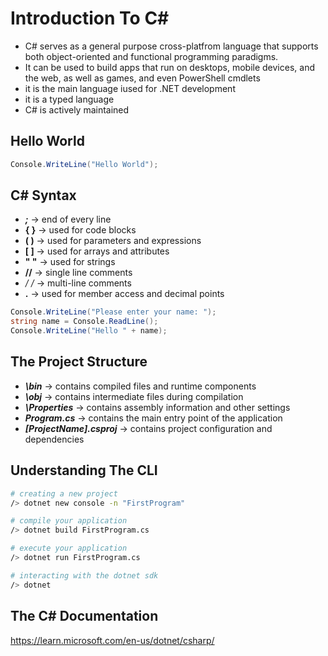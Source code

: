 # Introduction To C#

- C# serves as a general purpose cross-platfrom language that supports both object-oriented and functional programming paradigms.
- It can be used to build apps that run on desktops, mobile devices, and the web, as well as games, and even PowerShell cmdlets
- it is the main language iused for .NET development
- it is a typed language
- C# is actively maintained

## Hello World

```cs
Console.WriteLine("Hello World");
```

## C# Syntax

- ***;*** -> end of every line
- **{ }** -> used for code blocks
- **( )** -> used for parameters and expressions
- **[ ]** -> used for arrays and attributes
- **" "** -> used for strings
- **//** -> single line comments
- **/* */** -> multi-line comments
- **.** -> used for member access and decimal points

```cs
Console.WriteLine("Please enter your name: ");
string name = Console.ReadLine();
Console.WriteLine("Hello " + name);
```

## The Project Structure

- ***\bin*** -> contains compiled files and runtime components
- ***\obj*** -> contains intermediate files during compilation
- ***\Properties*** -> contains assembly information and other settings
- ***Program.cs*** -> contains the main entry point of the application
- ***[ProjectName].csproj*** -> contains project configuration and dependencies


## Understanding The CLI
```bash
# creating a new project
/> dotnet new console -n "FirstProgram"

# compile your application
/> dotnet build FirstProgram.cs

# execute your application 
/> dotnet run FirstProgram.cs

# interacting with the dotnet sdk
/> dotnet

```


## The C# Documentation
https://learn.microsoft.com/en-us/dotnet/csharp/
